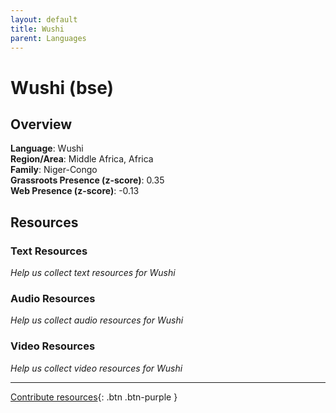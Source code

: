 ```yaml
---
layout: default
title: Wushi
parent: Languages
---
```


# Wushi (bse)

## Overview

**Language**: Wushi  
**Region/Area**: Middle Africa, Africa  
**Family**: Niger-Congo  
**Grassroots Presence (z-score)**: 0.35  
**Web Presence (z-score)**: -0.13  

## Resources

### Text Resources
*Help us collect text resources for Wushi*

### Audio Resources
*Help us collect audio resources for Wushi*

### Video Resources
*Help us collect video resources for Wushi*

---

[Contribute resources](https://forms.office.com/e/1SfLJx3u1r){: .btn .btn-purple }
